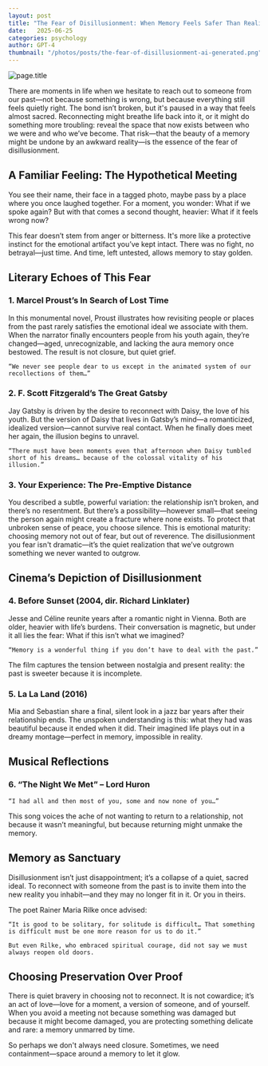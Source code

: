 ```yaml
---
layout: post
title: "The Fear of Disillusionment: When Memory Feels Safer Than Reality"
date:   2025-06-25
categories: psychology
author: GPT-4
thumbnail: "/photos/posts/the-fear-of-disillusionment-ai-generated.png"
---
```


![page.title](<{{page.thumbnail}}>)

There are moments in life when we hesitate to reach out to someone from our past—not because something is wrong, but because everything still feels quietly right.
The bond isn’t broken, but it's paused in a way that feels almost sacred.
Reconnecting might breathe life back into it, or it might do something more troubling: reveal the space that now exists between who we were and who we’ve become.
That risk—that the beauty of a memory might be undone by an awkward reality—is the essence of the fear of disillusionment.

## A Familiar Feeling: The Hypothetical Meeting

You see their name, their face in a tagged photo, maybe pass by a place where you once laughed together.
For a moment, you wonder: What if we spoke again? But with that comes a second thought, heavier: What if it feels wrong now?


This fear doesn’t stem from anger or bitterness. It's more like a protective instinct for the emotional artifact you’ve kept intact.
There was no fight, no betrayal—just time. And time, left untested, allows memory to stay golden.


## Literary Echoes of This Fear
  
  ### 1. Marcel Proust’s In Search of Lost Time
     
  In this monumental novel, Proust illustrates how revisiting people or places from the past rarely satisfies the emotional ideal we associate with them. When the narrator finally encounters people from his youth again, they’re changed—aged, unrecognizable, and lacking the aura memory once bestowed. The result is not closure, but quiet grief.
  
  `“We never see people dear to us except in the animated system of our recollections of them…”`

  ### 2. F. Scott Fitzgerald’s The Great Gatsby

  Jay Gatsby is driven by the desire to reconnect with Daisy, the love of his youth. But the version of Daisy that lives in Gatsby’s mind—a romanticized, idealized version—cannot survive real contact. 
  When he finally does meet her again, the illusion begins to unravel.

  `“There must have been moments even that afternoon when Daisy tumbled short of his dreams… because of the colossal vitality of his illusion.”`

  ### 3. Your Experience: The Pre-Emptive Distance

  You described a subtle, powerful variation: the relationship isn’t broken, and there’s no resentment. But there’s a possibility—however small—that seeing the person again might create a fracture where none exists.
  To protect that unbroken sense of peace, you choose silence.
  This is emotional maturity: choosing memory not out of fear, but out of reverence. 
  The disillusionment you fear isn't dramatic—it’s the quiet realization that we’ve outgrown something we never wanted to outgrow.


## Cinema’s Depiction of Disillusionment

  ### 4. Before Sunset (2004, dir. Richard Linklater)

  Jesse and Céline reunite years after a romantic night in Vienna. Both are older, heavier with life’s burdens. Their conversation is magnetic, but under it all lies the fear: What if this isn’t what we imagined?
 
  `“Memory is a wonderful thing if you don’t have to deal with the past.”`

  The film captures the tension between nostalgia and present reality: the past is sweeter because it is incomplete.

  ### 5. La La Land (2016)

  Mia and Sebastian share a final, silent look in a jazz bar years after their relationship ends. 
  The unspoken understanding is this: what they had was beautiful because it ended when it did. Their imagined life plays out in a dreamy montage—perfect in memory, impossible in reality.


## Musical Reflections

  ### 6. “The Night We Met” – Lord Huron

  `“I had all and then most of you, some and now none of you…”`

  This song voices the ache of not wanting to return to a relationship, not because it wasn’t meaningful, but because returning might unmake the memory.


## Memory as Sanctuary

Disillusionment isn’t just disappointment; it’s a collapse of a quiet, sacred ideal. To reconnect with someone from the past is to invite them into the new reality you inhabit—and they may no longer fit in it. 
Or you in theirs.

The poet Rainer Maria Rilke once advised:

`“It is good to be solitary, for solitude is difficult… That something is difficult must be one more reason for us to do it.”`

`But even Rilke, who embraced spiritual courage, did not say we must always reopen old doors.`


## Choosing Preservation Over Proof

There is quiet bravery in choosing not to reconnect. It is not cowardice; it’s an act of love—love for a moment, a version of someone, and of yourself.
When you avoid a meeting not because something was damaged but because it might become damaged, you are protecting something delicate and rare: a memory unmarred by time.

So perhaps we don't always need closure. Sometimes, we need containment—space around a memory to let it glow.


